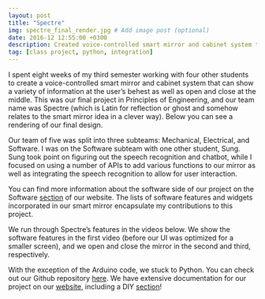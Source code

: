 ```yaml
---
layout: post
title: "Spectre"
img: spectre_final_render.jpg # Add image post (optional)
date: 2016-12 12:55:00 +0300
description: Created voice-controlled smart mirror and cabinet system that can show a variety of information as well as open and close in the middle.
tag: [class project, python, integration]
---
```

I spent eight weeks of my third semester working with four other students to create a voice-controlled smart mirror and cabinet system that can show a variety of information at the user’s behest as well as open and close at the middle. This was our final project in Principles of Engineering, and our team name was Spectre (which is Latin for reflection or ghost and somehow relates to the smart mirror idea in a clever way). Below you can see a rendering of our final design.

Our team of five was split into three subteams: Mechanical, Electrical, and Software. I was on the Software subteam with one other student, Sung. Sung took point on figuring out the speech recognition and chatbot, while I focused on using a number of APIs to add various functions to our mirror as well as integrating the speech recognition to allow for user interaction.

You can find more information about the software side of our project on the Software [section](http://poe.olin.edu/2016/spectre/#software) of our website. The lists of software features and widgets incorporated in our smart mirror encapsulate my contributions to this project.

We run through Spectre’s features in the videos below. We show the software features in the first video (before our UI was optimized for a smaller screen), and we open and close the mirror in the second and third, respectively.

With the exception of the Arduino code, we stuck to Python. You can check out our Github repository [here](https://github.com/SungwooPark/Spectre). We have extensive documentation for our project on our [website](http://poe.olin.edu/2016/spectre/), including a DIY [section](http://poe.olin.edu/2016/spectre/#DIY)!

